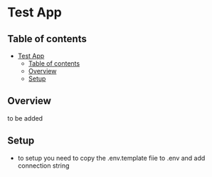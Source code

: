 # Test App

## Table of contents

- [Test App](#test-app)
  - [Table of contents](#table-of-contents)
  - [Overview](#overview)
  - [Setup](#setup)

## Overview

to be added

## Setup

- to setup you need to copy the .env.template fiie to .env and add connection string

